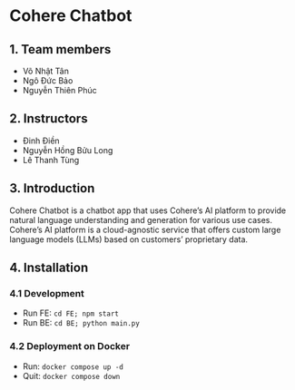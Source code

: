 # Cohere Chatbot
## 1. Team members
+ Võ Nhật Tân
+ Ngô Đức Bảo
+ Nguyễn Thiên Phúc

## 2. Instructors
+ Ðinh Ðiền
+ Nguyễn Hồng Bửu Long
+ Lê Thanh Tùng

## 3. Introduction
Cohere Chatbot is a chatbot app that uses Cohere’s AI platform to provide natural language understanding and generation for various use cases. Cohere’s AI platform is a cloud-agnostic service that offers custom large language models (LLMs) based on customers’ proprietary data. 

## 4. Installation
### 4.1 Development
* Run FE: `cd FE; npm start`
* Run BE: `cd BE; python main.py`

### 4.2 Deployment on Docker
* Run: `docker compose up -d`
* Quit: `docker compose down`  
